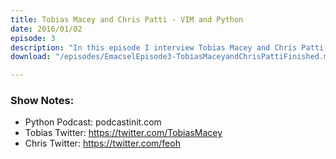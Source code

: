 ```yaml
---
title: Tobias Macey and Chris Patti - VIM and Python
date: 2016/01/02
episode: 3
description: "In this episode I interview Tobias Macey and Chris Patti who are both hosts of a Python Podcast called Podcast.init. They talk about the differences they see between VIM and emacs and also they share some information on their Python workflow."
download: "/episodes/EmacselEpisode3-TobiasMaceyandChrisPattiFinished.mp3"

---
```


### Show Notes:

- Python Podcast: podcastinit.com
- Tobias Twitter: https://twitter.com/TobiasMacey
- Chris Twitter: https://twitter.com/feoh

